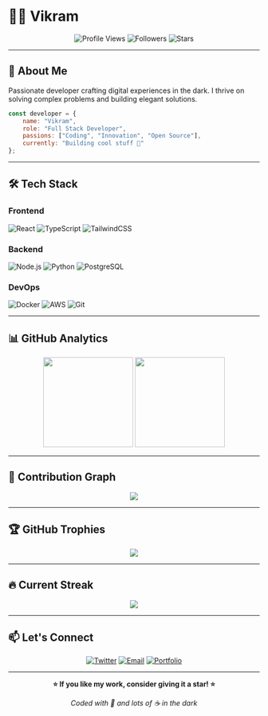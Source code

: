 # 👨‍💻 Vikram

<div align="center">

![Profile Views](https://komarev.com/ghpvc/?username=vikramships&style=for-the-badge&color=0e76a8)
![Followers](https://img.shields.io/github/followers/vikramships?style=for-the-badge&color=0e76a8)
![Stars](https://img.shields.io/github/stars/vikramships?style=for-the-badge&color=0e76a8)

</div>

---

## 🌙 About Me

Passionate developer crafting digital experiences in the dark. I thrive on solving complex problems and building elegant solutions.

```javascript
const developer = {
    name: "Vikram",
    role: "Full Stack Developer",
    passions: ["Coding", "Innovation", "Open Source"],
    currently: "Building cool stuff 🚀"
};
```

---

## 🛠️ Tech Stack

### Frontend
![React](https://img.shields.io/badge/react-%2320232a.svg?style=for-the-badge&logo=react&logoColor=%2361DAFB)
![TypeScript](https://img.shields.io/badge/typescript-%23007ACC.svg?style=for-the-badge&logo=typescript&logoColor=white)
![TailwindCSS](https://img.shields.io/badge/tailwindcss-%2338B2AC.svg?style=for-the-badge&logo=tailwind-css&logoColor=white)

### Backend
![Node.js](https://img.shields.io/badge/node.js-6DA55F?style=for-the-badge&logo=node.js&logoColor=white)
![Python](https://img.shields.io/badge/python-3670A0?style=for-the-badge&logo=python&logoColor=ffdd54)
![PostgreSQL](https://img.shields.io/badge/postgresql-%23316192.svg?style=for-the-badge&logo=postgresql&logoColor=white)

### DevOps
![Docker](https://img.shields.io/badge/docker-%230db7ed.svg?style=for-the-badge&logo=docker&logoColor=white)
![AWS](https://img.shields.io/badge/AWS-%23FF9900.svg?style=for-the-badge&logo=amazon-aws&logoColor=white)
![Git](https://img.shields.io/badge/git-%23F05033.svg?style=for-the-badge&logo=git&logoColor=white)

---

## 📊 GitHub Analytics

<div align="center">
    <img height="180em" src="https://github-readme-stats.vercel.app/api?username=vikramships&show_icons=true&theme=dark&include_all_commits=true&count_private=true&hide_border=true&bg_color=0D1117&title_color=0e76a8&icon_color=0e76a8&text_color=c9d1d9"/>
    <img height="180em" src="https://github-readme-stats.vercel.app/api/top-langs/?username=vikramships&layout=compact&langs_count=8&theme=dark&hide_border=true&bg_color=0D1117&title_color=0e76a8&text_color=c9d1d9"/>
</div>

---

## 🐍 Contribution Graph

<div align="center">
    <img src="https://github-readme-activity-graph.vercel.app/graph?username=vikramships&theme=github-dark&hide_border=true&bg_color=0D1117&color=0e76a8&line=0e76a8&point=ffffff"/>
</div>

---

## 🏆 GitHub Trophies

<div align="center">
    <img src="https://github-profile-trophy.vercel.app/?username=vikramships&theme=darkhub&no-frame=true&no-bg=true&margin-w=4"/>
</div>

---

## 🔥 Current Streak

<div align="center">
    <img src="https://streak-stats.demolab.com?user=vikramships&theme=dark&hide_border=true&background=0D1117&stroke=0e76a8&ring=0e76a8&fire=ff6b6b&currStreakLabel=c9d1d9"/>
</div>

---

## 📫 Let's Connect

<div align="center">

[![Twitter](https://img.shields.io/badge/Twitter-%231DA1F2.svg?style=for-the-badge&logo=Twitter&logoColor=white)](https://x.com/vikramships)
[![Email](https://img.shields.io/badge/Email-D14836?style=for-the-badge&logo=gmail&logoColor=white)](mailto:zenohkai@gmail.com)
[![Portfolio](https://img.shields.io/badge/Portfolio-0e76a8?style=for-the-badge&logo=About.me&logoColor=white)](https://vikramships.vercel.app/)

</div>

---

<div align="center">

**⭐ If you like my work, consider giving it a star! ⭐**

</div>

<div align="center">

*Coded with 💙 and lots of ☕ in the dark*

</div>